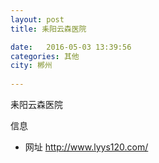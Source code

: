 ```yaml
--- 
layout: post 
title: 耒阳云森医院

date:   2016-05-03 13:39:56 
categories: 其他  
city: 郴州
  
--- 
```

   
耒阳云森医院

信息
 - 网址 http://www.lyys120.com/


